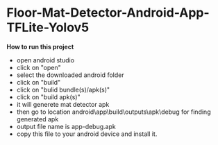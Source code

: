 # Floor-Mat-Detector-Android-App-TFLite-Yolov5

**How to run this project**

- open android studio
- click on "open"
- select the downloaded android folder
- click on "build"
- click on "bulid bundle(s)/apk(s)"
- click on "build apk(s)"
- it will generete mat detector apk
- then go to location android\app\build\outputs\apk\debug for finding generated apk
- output file name is app-debug.apk
- copy this file to your android device and install it.
